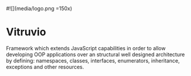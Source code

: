#![](media/logo.png =150x)
# Vitruvio
Framework which extends JavaScript capabilities in order to allow developing OOP applications over an structural well designed architecture by defining: namespaces, classes, interfaces, enumerators, inheritance, exceptions and other resources.
